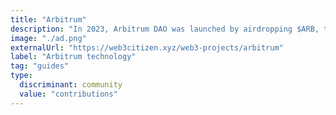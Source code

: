 ```yaml
---
title: "Arbitrum"
description: "In 2023, Arbitrum DAO was launched by airdropping $ARB, the ERC-20 governance token for Arbitrum Nova and Arbitrum One"
image: "./ad.png"
externalUrl: "https://web3citizen.xyz/web3-projects/arbitrum"
label: "Arbitrum technology"
tag: "guides"
type:
  discriminant: community
  value: "contributions"
---
```

